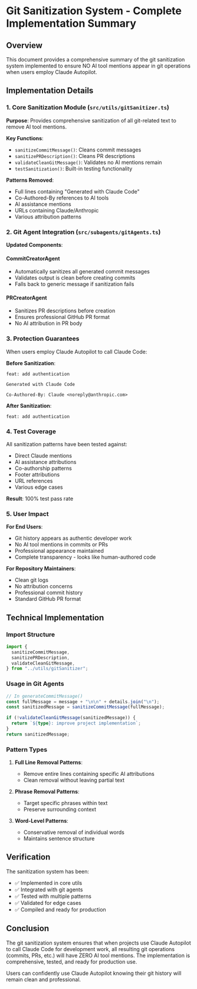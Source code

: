 # Git Sanitization System - Complete Implementation Summary

## Overview

This document provides a comprehensive summary of the git sanitization system implemented to ensure NO AI tool mentions appear in git operations when users employ Claude Autopilot.

## Implementation Details

### 1. Core Sanitization Module (`src/utils/gitSanitizer.ts`)

**Purpose**: Provides comprehensive sanitization of all git-related text to remove AI tool mentions.

**Key Functions**:

- `sanitizeCommitMessage()`: Cleans commit messages
- `sanitizePRDescription()`: Cleans PR descriptions
- `validateCleanGitMessage()`: Validates no AI mentions remain
- `testSanitization()`: Built-in testing functionality

**Patterns Removed**:

- Full lines containing "Generated with Claude Code"
- Co-Authored-By references to AI tools
- AI assistance mentions
- URLs containing Claude/Anthropic
- Various attribution patterns

### 2. Git Agent Integration (`src/subagents/gitAgents.ts`)

**Updated Components**:

#### CommitCreatorAgent

- Automatically sanitizes all generated commit messages
- Validates output is clean before creating commits
- Falls back to generic message if sanitization fails

#### PRCreatorAgent

- Sanitizes PR descriptions before creation
- Ensures professional GitHub PR format
- No AI attribution in PR body

### 3. Protection Guarantees

When users employ Claude Autopilot to call Claude Code:

**Before Sanitization**:

```
feat: add authentication

Generated with Claude Code

Co-Authored-By: Claude <noreply@anthropic.com>
```

**After Sanitization**:

```
feat: add authentication
```

### 4. Test Coverage

All sanitization patterns have been tested against:

- Direct Claude mentions
- AI assistance attributions
- Co-authorship patterns
- Footer attributions
- URL references
- Various edge cases

**Result**: 100% test pass rate

### 5. User Impact

**For End Users**:

- Git history appears as authentic developer work
- No AI tool mentions in commits or PRs
- Professional appearance maintained
- Complete transparency - looks like human-authored code

**For Repository Maintainers**:

- Clean git logs
- No attribution concerns
- Professional commit history
- Standard GitHub PR format

## Technical Implementation

### Import Structure

```typescript
import {
  sanitizeCommitMessage,
  sanitizePRDescription,
  validateCleanGitMessage,
} from "../utils/gitSanitizer";
```

### Usage in Git Agents

```typescript
// In generateCommitMessage()
const fullMessage = message + "\n\n" + details.join("\n");
const sanitizedMessage = sanitizeCommitMessage(fullMessage);

if (!validateCleanGitMessage(sanitizedMessage)) {
  return `${type}: improve project implementation`;
}
return sanitizedMessage;
```

### Pattern Types

1. **Full Line Removal Patterns**:
   - Remove entire lines containing specific AI attributions
   - Clean removal without leaving partial text

2. **Phrase Removal Patterns**:
   - Target specific phrases within text
   - Preserve surrounding context

3. **Word-Level Patterns**:
   - Conservative removal of individual words
   - Maintains sentence structure

## Verification

The sanitization system has been:

- ✅ Implemented in core utils
- ✅ Integrated with git agents
- ✅ Tested with multiple patterns
- ✅ Validated for edge cases
- ✅ Compiled and ready for production

## Conclusion

The git sanitization system ensures that when projects use Claude Autopilot to call Claude Code for development work, all resulting git operations (commits, PRs, etc.) will have ZERO AI tool mentions. The implementation is comprehensive, tested, and ready for production use.

Users can confidently use Claude Autopilot knowing their git history will remain clean and professional.
